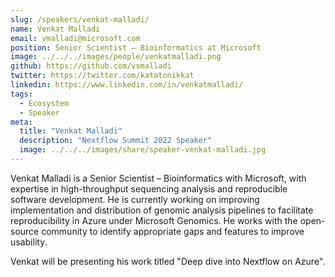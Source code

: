 ```yaml
---
slug: /speakers/venkat-malladi/
name: Venkat Malladi
email: vmalladi@microsoft.com
position: Senior Scientist – Bioinformatics at Microsoft
image: ../../../images/people/venkatmalladi.png
github: https://github.com/vsmalladi
twitter: https://twitter.com/katatonikkat
linkedin: https://www.linkedin.com/in/venkatmalladi/
tags:
  - Ecosystem
  - Speaker
meta:
  title: "Venkat Malladi"
  description: "Nextflow Summit 2022 Speaker"
  image: ../../../images/share/speaker-venkat-malladi.jpg
---
```

Venkat Malladi is a Senior Scientist – Bioinformatics with Microsoft, with expertise in high-throughput sequencing analysis and reproducible software development. He is currently working on improving implementation and distribution of genomic analysis pipelines to facilitate reproducibility in Azure under Microsoft Genomics. He works with the open-source community to identify appropriate gaps and features to improve usability.

Venkat will be presenting his work titled "Deep dive into Nextflow on Azure".
